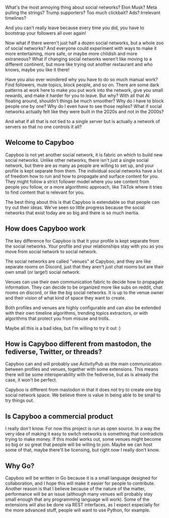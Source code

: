 What's the most annoying thing about social networks? Elon Musk? Meta pulling the strings? Trump supporters? Too much clickbait? Ads? Irrelevant timelines? 

And you can't really leave because every time you did, you have to bootstrap your followers all over again!

Now what if there weren't just half a dozen social networks, but a whole zoo of social networks? And everyone could experiment with ways to make it more entertaining, more safe, or maybe more childish and more extraneous? What if changing social networks weren't like moving to a different continent, but more like trying out another restaurant and who knows, maybe you like it there!

Have you also ever wondered why you have to do so much manual work? Find followers, mute topics, block people, and so on. There are some dark patterns at work here to make you put work into the network, give you small rewards, and make it harder for you to leave. But why? With all that AI floating around, shouldn't things be much smoother? Why do I have to block people one by one? Why do I even have to see those replies? What if social networks actually felt like they were built in the 2020s and not in the 2000s? 

And what if all that is not tied to a single server but is actually a network of servers so that no one controls it all?

## Welcome to Capyboo

Capyboo is not yet another social network, it is fabric on which to build new social networks. Unlike other networks, there isn't just a single social network, but there are as many as people are willing to set up, and your profile is kept separate from them. The individual social networks have a lot of freedom how to run and how to propagate and surface content for you. They might follow a strict follower model where you see content from people you follow, or a more algorithmic approach, like TikTok where it tries to find content that is relevant for you.

The best thing about this is that Capyboo is extendable so that people can try out their ideas. We've seen so little progress because the social networks that exist today are so big and there is so much inertia.

## How does Capyboo work

The key difference for Capyboo is that it your profile is kept separate from the social networks. Your profile and your relationships stay with you as you move from social network to social network.

The social networks are called "venues" at Capyboo, and they are like separate rooms on Discord, just that they aren't just chat rooms but are their own small (or large!) social network.

Venues can use their own communication fabric to decide how to propagate information. They can decide to be organized more like subs on reddit, chat rooms on discord, or like the big social networks. It is up to the venue owner and their vision of what kind of space they want to create.

Both profiles and venues are highly configurable and can also be extended with their own timeline algorithms, trending topics extractors, or with algorithms that protect you from misuse and trolls.

Maybe all this is a bad idea, but I'm willing to try it out :)

## How is Capyboo different from mastodon, the fediverse, Twitter, or threads?

Capyboo can and will probably use ActivityPub as the main communication between profiles and venues, together with some extensions. This means there will be some interoperability with the fediverse, but as is already the case, it won't be perfect.

Capyboo is different from mastodon in that it does not try to create one big social network space. We believe there is value in being able to be small to try things out.

## Is Capyboo a commercial product

I really don't know. For now this project is run as open source. In a way the very idea of making it easy to switch networks is something that contradicts trying to make money. If this model works out, some venues might become so big or so great that people will be willing to join. Maybe we can host some of that, maybe there'll be licensing, but right now I really don't know.

## Why Go?

Capyboo will be written in Go because it is a small language designed for collaboration, and I hope this will make it easier for people to contribute. Another reason is that I believe because of the nature of the matter, performance will be an issue (although many venues will probably stay small enough that any programming language will work). Some of the extensions will also be done via REST interfaces, as I expect especially for the more advanced stuff, people will want to use Python, for example.

